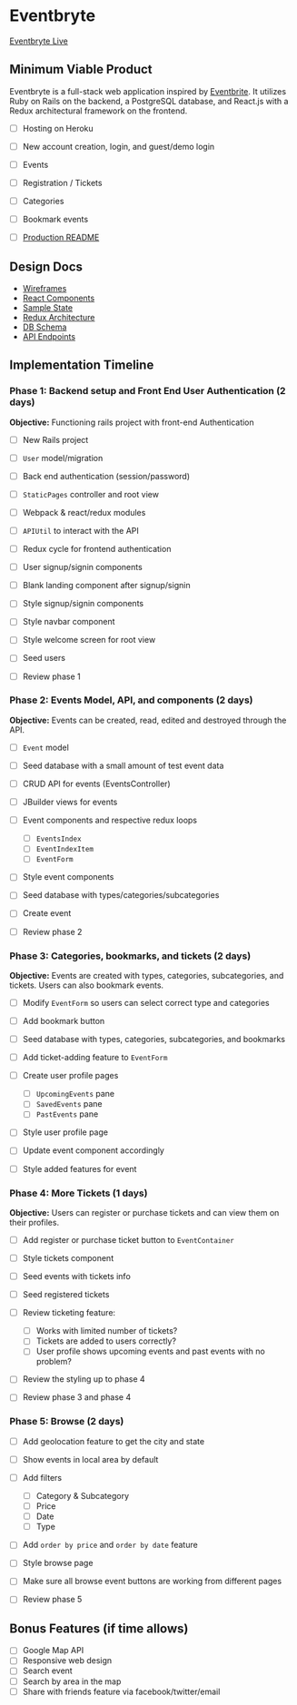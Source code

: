# Eventbryte

[Eventbryte Live](http://eventbryte.herokuapp.com/)


## Minimum Viable Product

Eventbryte is a full-stack web application inspired by [Eventbrite](http://www.eventbrite.com). It utilizes Ruby on Rails on the backend, a PostgreSQL database, and React.js with a Redux architectural framework on the frontend.

- [ ] Hosting on Heroku
- [ ] New account creation, login, and guest/demo login
- [ ] Events
- [ ] Registration / Tickets
- [ ] Categories
- [ ] Bookmark events
- [ ] [Production README](#)


## Design Docs
* [Wireframes](docs/wireframes)
* [React Components](docs/component-hierarchy.md)
* [Sample State](docs/sample-state.md)
* [Redux Architecture](docs/redux-structure.md)
* [DB Schema](docs/schema.md)
* [API Endpoints](docs/api-endpoints.md)


## Implementation Timeline

### Phase 1: Backend setup and Front End User Authentication (2 days)

**Objective:** Functioning rails project with front-end Authentication

- [ ] New Rails project
- [ ] `User` model/migration
- [ ] Back end authentication (session/password)
- [ ] `StaticPages` controller and root view
- [ ] Webpack & react/redux modules
- [ ] `APIUtil` to interact with the API
- [ ] Redux cycle for frontend authentication
- [ ] User signup/signin components
- [ ] Blank landing component after signup/signin
- [ ] Style signup/signin components
- [ ] Style navbar component
- [ ] Style welcome screen for root view
- [ ] Seed users
- [ ] Review phase 1


### Phase 2: Events Model, API, and components (2 days)

**Objective:** Events can be created, read, edited and destroyed through the API.

- [ ] `Event` model
- [ ] Seed database with a small amount of test event data
- [ ] CRUD API for events (EventsController)
- [ ] JBuilder views for events
- [ ] Event components and respective redux loops
  - [ ] `EventsIndex`
  - [ ] `EventIndexItem`
  - [ ] `EventForm`
- [ ] Style event components
- [ ] Seed database with types/categories/subcategories
- [ ] Create event
- [ ] Review phase 2


### Phase 3: Categories, bookmarks, and tickets (2 days)

**Objective:** Events are created with types, categories, subcategories, and tickets. Users can also bookmark events.

- [ ] Modify `EventForm` so users can select correct type and categories
- [ ] Add bookmark button
- [ ] Seed database with types, categories, subcategories, and bookmarks
- [ ] Add ticket-adding feature to `EventForm`
- [ ] Create user profile pages
  - [ ] `UpcomingEvents` pane
  - [ ] `SavedEvents` pane
  - [ ] `PastEvents` pane
- [ ] Style user profile page
- [ ] Update event component accordingly
- [ ] Style added features for event


### Phase 4: More Tickets (1 days)

**Objective:** Users can register or purchase tickets and can view them on their profiles.

- [ ] Add register or purchase ticket button to `EventContainer`
- [ ] Style tickets component
- [ ] Seed events with tickets info
- [ ] Seed registered tickets
- [ ] Review ticketing feature:
  - [ ] Works with limited number of tickets?
  - [ ] Tickets are added to users correctly?
  - [ ] User profile shows upcoming events and past events with no problem?
- [ ] Review the styling up to phase 4
- [ ] Review phase 3 and phase 4


### Phase 5: Browse (2 days)

- [ ] Add geolocation feature to get the city and state
- [ ] Show events in local area by default
- [ ] Add filters
  - [ ] Category & Subcategory
  - [ ] Price
  - [ ] Date
  - [ ] Type
- [ ] Add `order by price` and `order by date` feature
- [ ] Style browse page
- [ ] Make sure all browse event buttons are working from different pages
- [ ] Review phase 5


## Bonus Features (if time allows)
- [ ] Google Map API
- [ ] Responsive web design
- [ ] Search event
- [ ] Search by area in the map
- [ ] Share with friends feature via facebook/twitter/email
